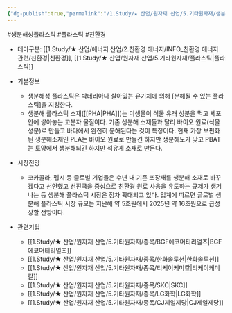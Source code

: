 ```yaml
---
{"dg-publish":true,"permalink":"/1.Study/★ 산업/원자재 산업/5.기타원자재/생분해성 플라스틱/","created":"2023-06-12T11:47:34.539+09:00","updated":"2025-06-26T15:42:08.165+09:00"}
---
```


#생분해성플라스틱 #플라스틱 #친환경 

- 테마구분: [[1.Study/★ 산업/에너지 산업/2.친환경 에너지/INFO_친환경 에너지 관련/친환경\|친환경]], [[1.Study/★ 산업/원자재 산업/5.기타원자재/플라스틱\|플라스틱]]


- 기본정보
	- 생분해성 플라스틱은 박테리아나 살아있는 유기체에 의해 [분해될 수 있는 플라스틱]을 지칭한다.
	- 생분해 플라스틱 소재([[PHA\|PHA]])는 미생물이 식물 유래 성분을 먹고 세포 안에 쌓아놓는 고분자 물질이다. 기존 생분해 소재들과 달리 바이오 원료(식물 성분)로 만들고 바다에서 완전히 분해된다는 것이 특징이다. 현재 가장 보편화된 생분해소재인 PLA는 바이오 원료로 만들긴 하지만 생분해도가 낮고 PBAT는 토양에서 생분해되긴 하지만 석유계 소재로 만든다.


- 시장전망
	- 코카콜라, 펩시 등 글로벌 기업들은 수년 내 기존 포장재를 생분해 소재로 바꾸겠다고 선언했고 선진국을 중심으로 친환경 원료 사용을 유도하는 규제가 생겨나는 등 생분해 플라스틱 시장은 점차 확대되고 있다. 업계에 따르면 글로벌 생분해 플라스틱 시장 규모는 지난해 약 5조원에서 2025년 약 16조원으로 급성장할 전망이다.


- 관련기업
	- [[1.Study/★ 산업/원자재 산업/5.기타원자재/종목/BGF에코머티리얼즈\|BGF에코머티리얼즈]]
	- [[1.Study/★ 산업/원자재 산업/5.기타원자재/종목/한화솔루션\|한화솔루션]]
	- [[1.Study/★ 산업/원자재 산업/5.기타원자재/종목/티케이케미칼\|티케이케미칼]]
	- [[1.Study/★ 산업/원자재 산업/5.기타원자재/종목/SKC\|SKC]]
	- [[1.Study/★ 산업/원자재 산업/5.기타원자재/종목/LG화학\|LG화학]]
	- [[1.Study/★ 산업/원자재 산업/5.기타원자재/종목/CJ제일제당\|CJ제일제당]]
